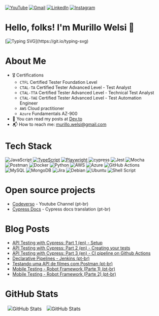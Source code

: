 [![YouTube](https://img.shields.io/badge/YouTube-%23FF0000.svg?style=for-the-badge&logo=YouTube&logoColor=white)](https://www.youtube.com/@codeverso_) [![Gmail](https://img.shields.io/badge/Gmail-D14836?style=for-the-badge&logo=gmail&logoColor=white)](mailto:murillo.welsi@gmail.com) [![LinkedIn](https://img.shields.io/badge/linkedin-%230077B5.svg?style=for-the-badge&logo=linkedin&logoColor=white)](https://www.linkedin.com/in/murillowelsi/) [![Instagram](https://img.shields.io/badge/Instagram-%23E4405F.svg?style=for-the-badge&logo=Instagram&logoColor=white)](https://www.instagram.com/murillowelsi/)

# Hello, folks! I'm Murillo Welsi 👋

[![Typing SVG](https://readme-typing-svg.herokuapp.com/?lines=QA+Engineer+at+25Friday;From+%F0%9F%87%A7%F0%9F%87%B7+|+Living+in+%F0%9F%87%B5%F0%9F%87%B9;)](https://git.io/typing-svg)
<div>

# About Me
  
- 🎖️ Certifications
  - `CTFL` Certified Tester Foundation Level
  - `CTAL-TA` Certified Tester Advanced Level - Test Analyst
  - `CTAL-TTA` Certified Tester Advanced Level - Technical Test Analyst
  - `CTAL-TAE` Certified Tester Advanced Level - Test Automation Engineer
  - `AWS` Cloud practitioner
  - `Azure` Fundamentals AZ-900 
- 📖 You can read my posts at [Dev.to](https://dev.to/murillowelsi)
- 📬  How to reach me: murillo.welsi@gmail.com
  
# Tech Stack
  
![JavaScript](https://img.shields.io/badge/javascript-%23323330.svg?style=for-the-badge&logo=javascript&logoColor=%23F7DF1E) [![TypeScript](https://img.shields.io/badge/TypeScript-%23007ACC.svg?style=for-the-badge&logo=typescript&logoColor=white)](https://www.typescriptlang.org/)
 [![Playwright](https://img.shields.io/badge/Playwright-%23000000?style=for-the-badge&logo=playwright&logoColor=green)](https://playwright.dev/) 
 ![cypress](https://img.shields.io/badge/-cypress-%23E5E5E5?style=for-the-badge&logo=cypress&logoColor=058a5e) ![Jest](https://img.shields.io/badge/-jest-%23C21325?style=for-the-badge&logo=jest&logoColor=white) ![Mocha](https://img.shields.io/badge/-mocha-%238D6748?style=for-the-badge&logo=mocha&logoColor=white) ![Postman](https://img.shields.io/badge/Postman-FF6C37?style=for-the-badge&logo=postman&logoColor=white) ![Docker](https://img.shields.io/badge/docker-%230db7ed.svg?style=for-the-badge&logo=docker&logoColor=white) ![Python](https://img.shields.io/badge/python-3670A0?style=for-the-badge&logo=python&logoColor=ffdd54) ![AWS](https://img.shields.io/badge/AWS-%23FF9900.svg?style=for-the-badge&logo=amazon-aws&logoColor=white) ![Azure](https://img.shields.io/badge/azure-%230072C6.svg?style=for-the-badge&logo=microsoftazure&logoColor=white) ![GitHub Actions](https://img.shields.io/badge/github%20actions-%232671E5.svg?style=for-the-badge&logo=githubactions&logoColor=white) ![MySQL](https://img.shields.io/badge/mysql-%2300f.svg?style=for-the-badge&logo=mysql&logoColor=white) ![MongoDB](https://img.shields.io/badge/MongoDB-%234ea94b.svg?style=for-the-badge&logo=mongodb&logoColor=white) ![Jira](https://img.shields.io/badge/jira-%230A0FFF.svg?style=for-the-badge&logo=jira&logoColor=white) ![Debian](https://img.shields.io/badge/Debian-D70A53?style=for-the-badge&logo=debian&logoColor=white) ![Ubuntu](https://img.shields.io/badge/Ubuntu-E95420?style=for-the-badge&logo=ubuntu&logoColor=white) ![Shell Script](https://img.shields.io/badge/shell_script-%23121011.svg?style=for-the-badge&logo=gnu-bash&logoColor=white)

# Open source projects

- [Codeverso](https://www.youtube.com/@codeverso_) - Youtube Channel (pt-br)
- [Cypress Docs](https://github.com/pedrohyvo/cypress-docs-pt-br) - Cypress docs translation (pt-br)

# Blog Posts

- [API Testing with Cypress: Part 1 (en) - Setup](https://dev.to/murillowelsi/api-testing-with-cypress-part-1-5coe)
- [API Testing with Cypress: Part 2 (en) - Creating your tests](https://dev.to/murillowelsi/api-testing-with-cypress-part-2-creating-your-tests-270i)
- [API Testing with Cypress: Part 3 (en) - CI pipeline on Github Actions](https://dev.to/murillowelsi/api-testing-with-cypress-part-3-ci-pipeline-on-github-actions-48np)
- [Declarative Pipelines - Jenkins (pt-br)](https://medium.com/p/d84087963499)
- [Testando uma API de filmes com Postman (pt-br)](https://medium.com/p/80f2efe8ccea)
- [Mobile Testing - Robot Framework (Parte 1) (pt-br)](https://robotizandotestes.blogspot.com/2020/05/season-mobile-com-appium-ep02.html)
- [Mobile Testing - Robot Framework (Parte 2) (pt-br)](https://robotizandotestes.blogspot.com/2020/05/season-mobile-com-appium-ep03.html)
  
# GitHub Stats
  
<table border="0" cellpadding="0" cellspacing="0">
  <thead>
    <tr>
      <td>
        <img
          src="https://github-readme-stats.vercel.app/api?username=murillowelsi&show_icons=true&locale=en&theme=tokyonight&count_private=true"
          alt="GitHub Stats"
        />
      </td>
      <td>
        <img
          src="https://streak-stats.demolab.com/?user=murillowelsi&theme=tokyonight"
          alt="GitHub Stats"
        />
      </td>
    </tr>
  </thead>
</table>
